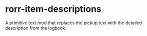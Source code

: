 # rorr-item-descriptions
A primitive text mod that replaces the pickup text with the detailed description from the logbook.
